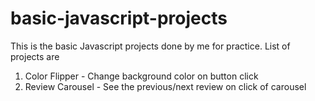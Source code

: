 # basic-javascript-projects

This is the basic Javascript projects done by me for practice.
List of projects are

1. Color Flipper - Change background color on button click
2. Review Carousel - See the previous/next review on click of carousel
